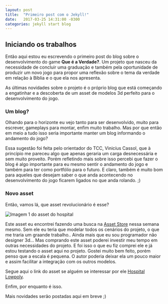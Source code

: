 ```yaml
---
layout: post
title:  "Primeiro post com o Jekyll!"
date:   2017-03-25 14:31:00 -0300
categories: jekyll start blog
---
```


## Iniciando os trabalhos

Então aqui estou eu escrevendo o primeiro post do blog sobre o desenvolvimento do game **Que é a Verdade?**. Um projeto que nasceu da necessidade de concluir uma graduação e também pela oportunidade de produzir um novo jogo para propor uma reflexão sobre o tema da verdade em relação à Bíblia e o que ela nos apresenta.

As últimas novidades sobre o projeto é o próprio blog que está começando a engatinhar e a descoberta de um asset de modelos 3d perfeito para o desenvolvimento do jogo.

### Um blog?

Olhando para o horizonte eu vejo tanto para ser desenvolvido, muito para escrever, gameplays para montar, enfim muito trabalho. Mas por que então em meio a tudo isso seria importante manter um blog informando o andamento do jogo?

Essa sugestão foi feita pelo orientador do TCC, Vinicíus Cassol, que à princípio me pareceu algo que apenas geraria um carga desnecessária e sem muito proveito. Porém refletindo mais sobre isso percebi que fazer o blog é algo importante para eu mesmo sentir o andamento do jogo e também para ter como portfólio para o futuro. E claro, também é muito bom para aqueles que desejam saber o que anda acontecendo no desenvolvimento do jogo ficarem ligados no que anda rolando. ;)

### Novo asset

Então, vamos lá, que asset revolucionário é esse?

![Imagem 1 do asset do hospital]({{site.baseurl}}/assets/img/asset-hospital-1.jpg)

Este asset eu encontrei fazendo uma busca na [Asset Store](https://assetstore.unity3d.com) nessa semana mesmo. Sem ele eu teria que modelar todos os cenários do projeto, o que me traria um graande trabalho.. Ainda mais que eu sou programador não designer 3d... Mas comprando este asset poderei investir meu tempo em outras necessidades do projeto. E foi isso o que eu fiz comprei ele e já estou testando o asset aqui no projeto. Gostei muito bem feito, porém penso que a escala é pequena. O autor poderia deixar ela um pouco maior e assim facilitar a integração com os outros modelos.

Segue aqui o link do asset se alguém se interessar por ele [Hospital Lowpoly](https://www.assetstore.unity3d.com/en/#!/content/82552).

Enfim, por enquanto é isso.

Mais novidades serão postadas aqui em breve ;)
